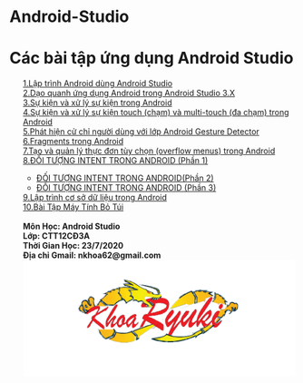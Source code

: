 # Android-Studio

<h1>Các bài tập ứng dụng Android Studio</h1>
<ul>
  <a href="https://github.com/nkhoa62/HelloWorld">1.Lập trình Android dùng Android Studio</a></br>
  <a href="https://github.com/nkhoa62/AndroidStudio3.X">2.Dạo quanh ứng dụng Android trong Android Studio 3.X</a></br>
  <a href="https://github.com/nkhoa62/BasicView">3.Sự kiện và xử lý sự kiện trong Android</a></br>
  <a href="https://github.com/nkhoa62/MotionEvent">4.Sự kiện và xử lý sự kiện touch (chạm) và multi-touch (đa chạm) trong Android</a></br>
  <a href="https://github.com/nkhoa62/CommonGestures">5.Phát hiện cử chỉ người dùng với lớp Android Gesture Detector</a></br>
  <a href="https://github.com/nkhoa62/FragmentExampleActivtiy">6.Fragments trong Android</a></br>
  <a href="https://github.com/nkhoa62/MenuExample">7.Tạo và quản lý thực đơn tùy chọn (overflow menus) trong Android</a></br>
  <a href="https://github.com/nkhoa62/TextView">8.ĐỐI TƯỢNG INTENT TRONG ANDROID (Phần 1)</a></br>
  <ul>
  <li><a href="https://github.com/nkhoa62/ImplicitIntent">ĐỐI TƯỢNG INTENT TRONG ANDROID(Phần 2)</a></li>
  <li><a href="https://github.com/nkhoa62/SendBroadcast">ĐỐI TƯỢNG INTENT TRONG ANDROID (Phần 3)</a></li>
  </ul>
    <a href="https://github.com/nkhoa62/SQLiteDemoApplicationActivity">9.Lập trình cơ sở dữ liệu trong Android</a></br>
    <a href="https://github.com/nkhoa62/Calculator">10.Bài Tập Máy Tính Bỏ Túi</a></br>
  <b></br>
      Môn Học: Android Studio</br>
      Lớp: CTT12CĐ3A</br>
      Thời Gian Học: 23/7/2020</br>
      Địa chỉ Gmail: nkhoa62@gmail.com
  </b></br>
  <img src="https://github.com/nkhoa62/UngDung/blob/master/Ryuuki%20copy.png"></br>
  </ul>
